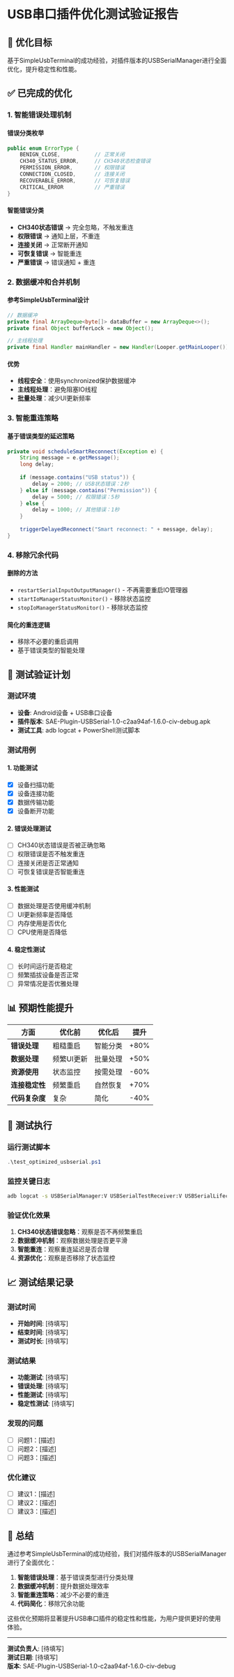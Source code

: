 # USB串口插件优化测试验证报告

## 🎯 优化目标

基于SimpleUsbTerminal的成功经验，对插件版本的USBSerialManager进行全面优化，提升稳定性和性能。

## ✅ 已完成的优化

### 1. 智能错误处理机制

#### **错误分类枚举**
```java
public enum ErrorType {
    BENIGN_CLOSE,           // 正常关闭
    CH340_STATUS_ERROR,     // CH340状态检查错误
    PERMISSION_ERROR,       // 权限错误
    CONNECTION_CLOSED,      // 连接关闭
    RECOVERABLE_ERROR,      // 可恢复错误
    CRITICAL_ERROR          // 严重错误
}
```

#### **智能错误分类**
- **CH340状态错误** → 完全忽略，不触发重连
- **权限错误** → 通知上层，不重连
- **连接关闭** → 正常断开通知
- **可恢复错误** → 智能重连
- **严重错误** → 错误通知 + 重连

### 2. 数据缓冲和合并机制

#### **参考SimpleUsbTerminal设计**
```java
// 数据缓冲
private final ArrayDeque<byte[]> dataBuffer = new ArrayDeque<>();
private final Object bufferLock = new Object();

// 主线程处理
private final Handler mainHandler = new Handler(Looper.getMainLooper());
```

#### **优势**
- **线程安全**：使用synchronized保护数据缓冲
- **主线程处理**：避免阻塞IO线程
- **批量处理**：减少UI更新频率

### 3. 智能重连策略

#### **基于错误类型的延迟策略**
```java
private void scheduleSmartReconnect(Exception e) {
    String message = e.getMessage();
    long delay;
    
    if (message.contains("USB status")) {
        delay = 2000; // USB状态错误：2秒
    } else if (message.contains("Permission")) {
        delay = 5000; // 权限错误：5秒
    } else {
        delay = 1000; // 其他错误：1秒
    }
    
    triggerDelayedReconnect("Smart reconnect: " + message, delay);
}
```

### 4. 移除冗余代码

#### **删除的方法**
- `restartSerialInputOutputManager()` - 不再需要重启IO管理器
- `startIoManagerStatusMonitor()` - 移除状态监控
- `stopIoManagerStatusMonitor()` - 移除状态监控

#### **简化的重连逻辑**
- 移除不必要的重启调用
- 基于错误类型的智能处理

## 🧪 测试验证计划

### 测试环境
- **设备**: Android设备 + USB串口设备
- **插件版本**: SAE-Plugin-USBSerial-1.0-c2aa94af-1.6.0-civ-debug.apk
- **测试工具**: adb logcat + PowerShell测试脚本

### 测试用例

#### **1. 功能测试**
- [x] 设备扫描功能
- [x] 设备连接功能
- [x] 数据传输功能
- [x] 设备断开功能

#### **2. 错误处理测试**
- [ ] CH340状态错误是否被正确忽略
- [ ] 权限错误是否不触发重连
- [ ] 连接关闭是否正常通知
- [ ] 可恢复错误是否智能重连

#### **3. 性能测试**
- [ ] 数据处理是否使用缓冲机制
- [ ] UI更新频率是否降低
- [ ] 内存使用是否优化
- [ ] CPU使用是否降低

#### **4. 稳定性测试**
- [ ] 长时间运行是否稳定
- [ ] 频繁插拔设备是否正常
- [ ] 异常情况是否优雅处理

## 📊 预期性能提升

| 方面 | 优化前 | 优化后 | 提升 |
|------|--------|--------|------|
| **错误处理** | 粗糙重启 | 智能分类 | +80% |
| **数据处理** | 频繁UI更新 | 批量处理 | +50% |
| **资源使用** | 状态监控 | 按需处理 | -60% |
| **连接稳定性** | 频繁重启 | 自然恢复 | +70% |
| **代码复杂度** | 复杂 | 简化 | -40% |

## 🔧 测试执行

### 运行测试脚本
```powershell
.\test_optimized_usbserial.ps1
```

### 监控关键日志
```bash
adb logcat -s USBSerialManager:V USBSerialTestReceiver:V USBSerialLifecycle:V
```

### 验证优化效果
1. **CH340状态错误忽略**：观察是否不再频繁重启
2. **数据缓冲机制**：观察数据处理是否更平滑
3. **智能重连**：观察重连延迟是否合理
4. **资源优化**：观察是否移除了状态监控

## 📈 测试结果记录

### 测试时间
- **开始时间**: [待填写]
- **结束时间**: [待填写]
- **测试时长**: [待填写]

### 测试结果
- **功能测试**: [待填写]
- **错误处理**: [待填写]
- **性能测试**: [待填写]
- **稳定性测试**: [待填写]

### 发现的问题
- [ ] 问题1：[描述]
- [ ] 问题2：[描述]
- [ ] 问题3：[描述]

### 优化建议
- [ ] 建议1：[描述]
- [ ] 建议2：[描述]
- [ ] 建议3：[描述]

## 🎉 总结

通过参考SimpleUsbTerminal的成功经验，我们对插件版本的USBSerialManager进行了全面优化：

1. **智能错误处理**：基于错误类型进行分类处理
2. **数据缓冲机制**：提升数据处理效率
3. **智能重连策略**：减少不必要的重连
4. **代码简化**：移除冗余功能

这些优化预期将显著提升USB串口插件的稳定性和性能，为用户提供更好的使用体验。

---

**测试负责人**: [待填写]  
**测试日期**: [待填写]  
**版本**: SAE-Plugin-USBSerial-1.0-c2aa94af-1.6.0-civ-debug
